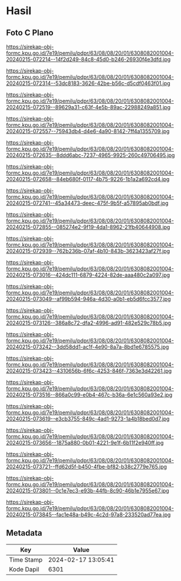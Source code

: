 # Hasil

## Foto C Plano

https://sirekap-obj-formc.kpu.go.id/7e19/pemilu/pdpr/63/08/08/20/01/6308082001004-20240215-072214--14f2d249-84c8-45d0-b246-26930f4e3dfd.jpg

https://sirekap-obj-formc.kpu.go.id/7e19/pemilu/pdpr/63/08/08/20/01/6308082001004-20240215-072314--53dc8183-3626-42be-b56c-d5cdf0463f01.jpg

https://sirekap-obj-formc.kpu.go.id/7e19/pemilu/pdpr/63/08/08/20/01/6308082001004-20240215-072519--89629a31-c63f-4e5b-89ac-22988249a851.jpg

https://sirekap-obj-formc.kpu.go.id/7e19/pemilu/pdpr/63/08/08/20/01/6308082001004-20240215-072557--75943db4-d4e6-4a90-8142-7ff4a1355709.jpg

https://sirekap-obj-formc.kpu.go.id/7e19/pemilu/pdpr/63/08/08/20/01/6308082001004-20240215-072635--8ddd6abc-7237-4965-9925-260c49706495.jpg

https://sirekap-obj-formc.kpu.go.id/7e19/pemilu/pdpr/63/08/08/20/01/6308082001004-20240215-072658--84eb680f-0117-4b75-9226-1b1a2a692cd4.jpg

https://sirekap-obj-formc.kpu.go.id/7e19/pemilu/pdpr/63/08/08/20/01/6308082001004-20240215-072741--45a34473-deec-475f-9b5f-a57895ab0bdf.jpg

https://sirekap-obj-formc.kpu.go.id/7e19/pemilu/pdpr/63/08/08/20/01/6308082001004-20240215-072855--085274e2-9f19-4da1-8962-21fb40644908.jpg

https://sirekap-obj-formc.kpu.go.id/7e19/pemilu/pdpr/63/08/08/20/01/6308082001004-20240215-072939--762b236b-07af-4b10-843b-3623423af27f.jpg

https://sirekap-obj-formc.kpu.go.id/7e19/pemilu/pdpr/63/08/08/20/01/6308082001004-20240215-073016--424dc111-6879-4224-82de-aaa480c2a097.jpg

https://sirekap-obj-formc.kpu.go.id/7e19/pemilu/pdpr/63/08/08/20/01/6308082001004-20240215-073049--af99b594-946a-4d30-a0b1-eb5d6fcc3577.jpg

https://sirekap-obj-formc.kpu.go.id/7e19/pemilu/pdpr/63/08/08/20/01/6308082001004-20240215-073126--386a8c72-dfa2-4996-ad91-482e529c78b5.jpg

https://sirekap-obj-formc.kpu.go.id/7e19/pemilu/pdpr/63/08/08/20/01/6308082001004-20240215-073242--3dd58dd1-ac1f-4e90-8a7a-8bd1e6785575.jpg

https://sirekap-obj-formc.kpu.go.id/7e19/pemilu/pdpr/63/08/08/20/01/6308082001004-20240215-073423--4310656b-6f6c-4253-846f-7363e3d42261.jpg

https://sirekap-obj-formc.kpu.go.id/7e19/pemilu/pdpr/63/08/08/20/01/6308082001004-20240215-073516--866a0c99-e0b4-467c-b36a-6e1c560a93e2.jpg

https://sirekap-obj-formc.kpu.go.id/7e19/pemilu/pdpr/63/08/08/20/01/6308082001004-20240215-073619--e3cb3755-849c-4ad1-9273-1a4b18bed0d7.jpg

https://sirekap-obj-formc.kpu.go.id/7e19/pemilu/pdpr/63/08/08/20/01/6308082001004-20240215-073656--1875a880-0b01-4221-9e1f-6b11f2e940ff.jpg

https://sirekap-obj-formc.kpu.go.id/7e19/pemilu/pdpr/63/08/08/20/01/6308082001004-20240215-073721--ffd62d5f-b450-4fbe-bf82-b38c2779e765.jpg

https://sirekap-obj-formc.kpu.go.id/7e19/pemilu/pdpr/63/08/08/20/01/6308082001004-20240215-073801--0c1e7ec3-e93b-44fb-8c90-46b1e7955e67.jpg

https://sirekap-obj-formc.kpu.go.id/7e19/pemilu/pdpr/63/08/08/20/01/6308082001004-20240215-073845--fac1e48a-b49c-4c2d-97a8-233520ad77ea.jpg


## Metadata

| Key        | Value               |
| ---------- | ------------------- |
| Time Stamp | 2024-02-17 13:05:41 |
| Kode Dapil | 6301                |



